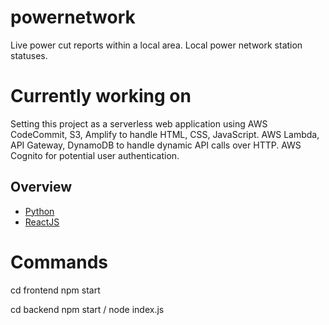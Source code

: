 # powernetwork

Live power cut reports within a local area.
Local power network station statuses.

# Currently working on

Setting this project as a serverless web application using AWS CodeCommit, S3, Amplify to handle HTML, CSS, JavaScript. AWS Lambda, API Gateway, DynamoDB to handle dynamic API calls over HTTP. AWS Cognito for potential user authentication.

## Overview

- [Python](https://www.python.org)
- [ReactJS](https://reactjs.org)

# Commands

cd frontend
npm start

cd backend
npm start / node index.js
